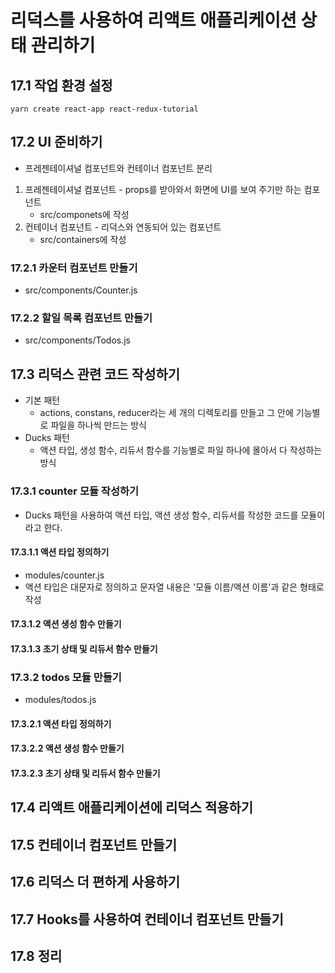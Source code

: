 # 리덕스를 사용하여 리액트 애플리케이션 상태 관리하기
## 17.1 작업 환경 설정
```promt
yarn create react-app react-redux-tutorial
```
## 17.2 UI 준비하기
- 프레젠테이셔널 컴포넌트와 컨테이너 컴포넌트 분리
1. 프레젠테이셔널 컴포넌트 - props를 받아와서 화면에 UI를 보여 주기만 하는 컴포넌트
    - src/componets에 작성
2. 컨테이너 컴포넌트 - 리덕스와 연동되어 있는 컴포넌트
    - src/containers에 작성

### 17.2.1 카운터 컴포넌트 만들기
- src/components/Counter.js

### 17.2.2 할일 목록 컴포넌트 만들기
- src/components/Todos.js

## 17.3 리덕스 관련 코드 작성하기
- 기본 패턴
    - actions, constans, reducer라는 세 개의 디렉토리를 만들고 그 안에 기능별로 파일을 하나씩 만드는 방식
- Ducks 패턴
    - 액션 타입, 생성 함수, 리듀서 함수를 기능별로 파일 하나에 몰아서 다 작성하는 방식

### 17.3.1 counter 모듈 작성하기
- Ducks 패턴을 사용하여 액션 타입, 액션 생성 함수, 리듀서를 작성한 코드를 모듈이라고 한다.

#### 17.3.1.1 액션 타입 정의하기
- modules/counter.js
- 액션 타입은 대문자로 정의하고 문자열 내용은 '모듈 이름/액션 이름'과 같은 형태로 작성

#### 17.3.1.2 액션 생성 함수 만들기

#### 17.3.1.3 초기 상태 및 리듀서 함수 만들기

### 17.3.2 todos 모듈 만들기
- modules/todos.js

#### 17.3.2.1 액션 타입 정의하기

#### 17.3.2.2 액션 생성 함수 만들기

#### 17.3.2.3 초기 상태 및 리듀서 함수 만들기

## 17.4 리액트 애플리케이션에 리덕스 적용하기

## 17.5 컨테이너 컴포넌트 만들기

## 17.6 리덕스 더 편하게 사용하기

## 17.7 Hooks를 사용하여 컨테이너 컴포넌트 만들기

## 17.8 정리
